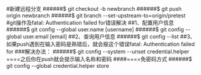 #新建远程分支
######$ git checkout -b newbranch
######$ git push origin newbranch
######$ git branch --set-upstream-to=origin/pretest
#git操作及fatal: Authentication failed for错误解决
##1、配置用户信息
######$ git config --global user.name [username]
######$ git config --global user.email [email]
##2、查询用户信息
######$ git config --list
##3、如果push遇到在输入密码是熟错后，就会报这个错误fatal: Authentication failed for
###解决办法：
######$ git config --system --unset credential.helper
====之后你在push就会提示输入名称和密码
####====免密码方式
######$ git config --global credential.helper store
